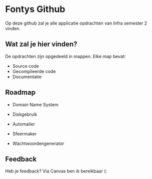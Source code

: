 
# Fontys Github

Op deze github zal je alle applicatie opdrachten van Infra semester 2 vinden.

## Wat zal je hier vinden?

De opdrachten zijn opgedeeld in mappen. Elke map bevat:
- Source code
- Gecompileerde code
- Documentatie


## Roadmap

- Domain Name System

- Diskgebruik

- Automailer

- Sfeermaker

- Wachtwoordengenerator


## Feedback

Heb je feedback? Via Canvas ben ik bereikbaar (:
